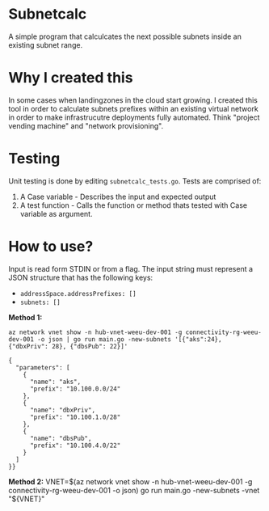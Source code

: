 Subnetcalc
===

A simple program that calculcates the next possible subnets inside an existing subnet range. 

Why I created this
===

In some cases when landingzones in the cloud start growing. I created this tool in order to calculate subnets prefixes within an existing virtual network in order to make infrastrucutre deployments fully automated. Think "project vending machine" and "network provisioning". 

Testing
===

Unit testing is done by editing `subnetcalc_tests.go`. Tests are comprised of:
1. A Case variable - Describes the input and expected output
2. A test function - Calls the function or method thats tested with Case variable as argument.

How to use?
==

Input is read form STDIN or from a flag. The input string must represent a JSON structure that has the following keys:

* `addressSpace.addressPrefixes: []`
* `subnets: []`

**Method 1:**
```
az network vnet show -n hub-vnet-weeu-dev-001 -g connectivity-rg-weeu-dev-001 -o json | go run main.go -new-subnets '[{"aks":24}, {"dbxPriv": 28}, {"dbsPub": 22}]'

{
  "parameters": [
    {
      "name": "aks",
      "prefix": "10.100.0.0/24"
    },
    {
      "name": "dbxPriv",
      "prefix": "10.100.1.0/28"
    },
    {
      "name": "dbsPub",
      "prefix": "10.100.4.0/22"
    }
  ]
}}
```

**Method 2:**
VNET=$(az network vnet show -n hub-vnet-weeu-dev-001 -g connectivity-rg-weeu-dev-001 -o json)
go run main.go -new-subnets -vnet "${VNET}"

